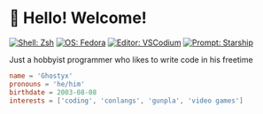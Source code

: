 # 👋 Hello! Welcome!

[![Shell: Zsh](https://img.shields.io/badge/Shell-Zsh-F15A24?logo=zsh&logoColor=F15A24)](https://www.zsh.org)
[![OS: Fedora](https://img.shields.io/badge/OS-Fedora-51A2DA?logo=fedora&logoColor=51A2DA)](https://fedoraproject.org)
[![Editor: VSCodium](https://img.shields.io/badge/Editor-VSCodium-2F80ED?logo=vscodium&logoColor=2F80ED)](https://vscodium.com)
[![Prompt: Starship](https://img.shields.io/badge/Prompt-Starship-DD0B78?logo=starship&logoColor=DD0B78)](https://starship.rs)

Just a hobbyist programmer who likes to write code in his freetime

```toml
name = 'Ghostyx'
pronouns = 'he/him'
birthdate = 2003-08-08
interests = ['coding', 'conlangs', 'gunpla', 'video games']
```
